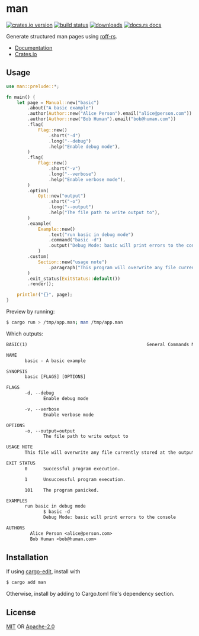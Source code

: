 # man
[![crates.io version][1]][2] [![build status][3]][4]
[![downloads][5]][6] [![docs.rs docs][7]][8]

Generate structured man pages using
[roff-rs](https://github.com/killercup/roff-rs).

- [Documentation][8]
- [Crates.io][2]

## Usage
```rust
use man::prelude::*;

fn main() {
    let page = Manual::new("basic")
        .about("A basic example")
        .author(Author::new("Alice Person").email("alice@person.com"))
        .author(Author::new("Bob Human").email("bob@human.com"))
        .flag(
            Flag::new()
                .short("-d")
                .long("--debug")
                .help("Enable debug mode"),
        )
        .flag(
            Flag::new()
                .short("-v")
                .long("--verbose")
                .help("Enable verbose mode"),
        )
        .option(
            Opt::new("output")
                .short("-o")
                .long("--output")
                .help("The file path to write output to"),
        )
        .example(
            Example::new()
                .text("run basic in debug mode")
                .command("basic -d")
                .output("Debug Mode: basic will print errors to the console")
            )
        .custom(
            Section::new("usage note")
                .paragraph("This program will overwrite any file currently stored at the output path")
        )
        .exit_status(ExitStatus::default())
        .render();

    println!("{}", page);
}
```
Preview by running:
```sh
$ cargo run > /tmp/app.man; man /tmp/app.man
```
Which outputs:
```txt
BASIC(1)                                             General Commands Manual                                             BASIC(1)

NAME
       basic - A basic example

SYNOPSIS
       basic [FLAGS] [OPTIONS]

FLAGS
       -d, --debug
              Enable debug mode

       -v, --verbose
              Enable verbose mode

OPTIONS
       -o, --output=output
              The file path to write output to

USAGE NOTE
       This file will overwrite any file currently stored at the output path.

EXIT STATUS
       0      Successful program execution.

       1      Unsuccessful program execution.

       101    The program panicked.

EXAMPLES
       run basic in debug mode
              $ basic -d
              Debug Mode: basic will print errors to the console

AUTHORS
         Alice Person <alice@person.com>
         Bob Human <bob@human.com>
```

## Installation
If using [cargo-edit](https://github.com/killercup/cargo-edit), install with
```sh
$ cargo add man
```
Otherwise, install by adding to Cargo.toml file's dependency section.

## License
[MIT](./LICENSE-MIT) OR [Apache-2.0](./LICENSE-APACHE)

[1]: https://img.shields.io/crates/v/man.svg?style=flat-square
[2]: https://crates.io/crates/man
[3]: https://img.shields.io/travis/rust-clique/man.svg?style=flat-square
[4]: https://travis-ci.org/rust-clique/man
[5]: https://img.shields.io/crates/d/man.svg?style=flat-square
[6]: https://crates.io/crates/man
[7]: https://docs.rs/man/badge.svg
[8]: https://docs.rs/man
